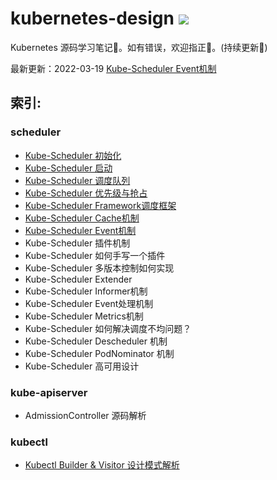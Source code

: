 # kubernetes-design ![](https://visitor-badge.glitch.me/badge?page_id=kerthcet.kubernetes-design)
Kubernetes 源码学习笔记📰。如有错误，欢迎指正📌。(持续更新🌱)

最新更新：2022-03-19 [Kube-Scheduler Event机制](https://github.com/kerthcet/kubernetes-design/blob/main/scheduler/event.md)

<!-- ![image](https://github.com/kerthcet/KubernetesSchedulingDesign/blob/main/snapshots/wechat.jpeg) -->

 ## 索引:

 ### scheduler
* [Kube-Scheduler 初始化](https://github.com/kerthcet/kubernetes-design/blob/main/scheduler/initialization.md)
* [Kube-Scheduler 启动](https://github.com/kerthcet/kubernetes-design/blob/main/scheduler/start-scheduler.md)
* [Kube-Scheduler 调度队列](https://github.com/kerthcet/kubernetes-design/blob/main/scheduler/queue.md)
* [Kube-Scheduler 优先级与抢占](https://github.com/kerthcet/kubernetes-design/blob/main/scheduler/priority-preemption.md)
* [Kube-Scheduler Framework调度框架](https://github.com/kerthcet/kubernetes-design/blob/main/scheduler/framework.md)
* [Kube-Scheduler Cache机制](https://github.com/kerthcet/kubernetes-design/blob/main/scheduler/cache.md)
* [Kube-Scheduler Event机制](https://github.com/kerthcet/kubernetes-design/blob/main/scheduler/event.md)
* Kube-Scheduler 插件机制
* Kube-Scheduler 如何手写一个插件
* Kube-Scheduler 多版本控制如何实现
* Kube-Scheduler Extender
* Kube-Scheduler Informer机制
* Kube-Scheduler Event处理机制
* Kube-Scheduler Metrics机制
* Kube-Scheduler 如何解决调度不均问题？
* Kube-Scheduler Descheduler 机制
* Kube-Scheduler PodNominator 机制
* Kube-Scheduler 高可用设计

### kube-apiserver
* AdmissionController 源码解析

### kubectl
* [Kubectl Builder & Visitor 设计模式解析](https://github.com/kerthcet/kubernetes-design/blob/main/kubectl/builder-visitor-pattern.md)
